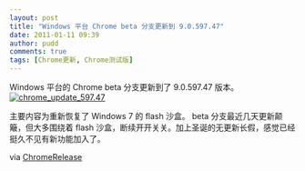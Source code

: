 ```yaml
---
layout: post
title: "Windows 平台 Chrome beta 分支更新到 9.0.597.47"
date: 2011-01-11 09:39
author: pudd
comments: true
tags: [Chrome更新, Chrome测试版]
---
```

Windows 平台的 Chrome beta 分支更新到了 9.0.597.47 版本。
<a href="http://img.chromi.org/2011/01/chrome_update_597.47.png">![](http://img.chromi.org/2011/01/chrome_update_597.47.png "chrome_update_597.47")</a>

主要内容为重新恢复了 Windows 7 的 flash 沙盒。
beta 分支最近几天更新颠簸，但大多围绕着 flash 沙盒，断续开开关关。加上圣诞的无更新长假，感觉已经挺久不见有新功能加入了。

via [ChromeRelease](http://googlechromereleases.blogspot.com/2011/01/beta-channel-update_10.html)
